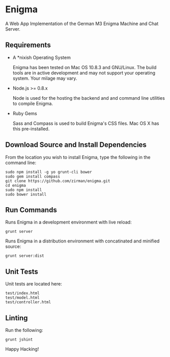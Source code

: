 Enigma
======

A Web App Implementation of the German M3 Enigma Machine and Chat Server.

Requirements
------------

*	A *nixish Operating System

	Enigma has been tested on Mac OS 10.8.3 and GNU/Linux.  The build tools are
	in active development and may not support your operating system. Your milage
	may vary.

*	Node.js >= 0.8.x

	Node is used for the hosting the backend and and command line utilities to
	compile Enigma.

*	Ruby Gems

	Sass and Compass is used to build Enigma's CSS files. Mac OS X has this
	pre-installed.

Download Source and Install Dependencies
----------------------------------------

From the location you wish to install Enigma, type the following in the command
line:

	sudo npm install -g yo grunt-cli bower
	sudo gem install compass
	git clone https://github.com/zirman/enigma.git
	cd enigma
	sudo npm install
	sudo bower install

Run Commands
------------

Runs Enigma in a development environment with live reload:

	grunt server

Runs Enigma in a distribution environment with concatinated and minified source:

	grunt server:dist

Unit Tests
----------

Unit tests are located here:

	test/index.html
	test/model.html
	test/controller.html

Linting
-------

Run the following:

	grunt jshint

Happy Hacking!
